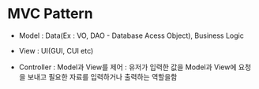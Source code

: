MVC Pattern
========
+ Model : Data(Ex : VO, DAO - Database Acess Object), Business Logic

+ View : UI(GUI, CUI etc)

+ Controller : Model과 View를 제어 : 유저가 입력한 값을 Model과 View에 요청을 보내고 필요한 자료를 입력하거나 출력하는 역할을함
